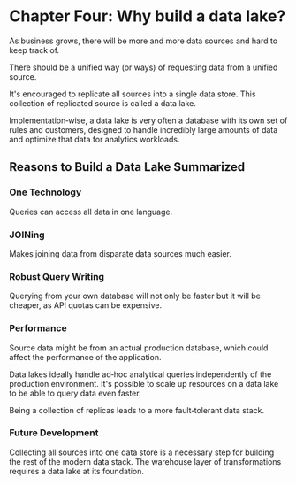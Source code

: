 # Chapter Four: Why build a data lake?

As business grows, there will be more and more data sources and hard to keep track of.

There should be a unified way (or ways) of requesting  data from a unified source.

It's encouraged to replicate all sources into a single data store. This collection of replicated source is called a data lake.

Implementation‐wise, a data lake is very often a database with its own set of rules and customers, designed to handle incredibly large amounts of data and optimize that data for analytics workloads.

## Reasons to Build a Data Lake Summarized
### One Technology
Queries can access all data in one language.

### JOINing
Makes joining data from disparate data sources much easier.

### Robust Query Writing
Querying from your own database will not only be faster but it will be cheaper, as API quotas can be expensive.

### Performance
Source data might be from an actual production database, which could affect the performance of the application. 

Data lakes ideally handle ad‐hoc analytical queries independently of the production environment. It's possible to scale up resources on a data lake to be able to query data even faster. 

Being a collection of replicas leads to a more fault‐tolerant data stack.

### Future Development
Collecting all sources into one data store is a necessary step for building the rest of the modern data stack. The warehouse layer of transformations requires a data lake at its foundation.